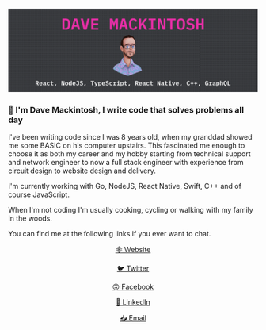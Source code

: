 ![Dave Mackintosh - React, React Native, NodeJS, TypeScript, GraphQL and C/C++](https://github.com/davemackintosh/davemackintosh/raw/master/gh.png)

### 👋 I'm Dave Mackintosh, I write code that solves problems all day

I've been writing code since I was 8 years old, when my granddad showed me some BASIC on his computer upstairs. This fascinated me enough to choose it as both my career and my hobby starting from technical support and network engineer to now a full stack engineer with experience from circuit design to website design and delivery.

I'm currently working with Go, NodeJS, React Native, Swift, C++ and of course JavaScript.

When I'm not coding I'm usually cooking, cycling or walking with my family in the woods.

You can find me at the following links if you ever want to chat.

<p align="center">
    <a target="_blank" title="Dave Mackintosh - React Developer" href="https://dav3.co">🕸 Website</a>
</p>
<p align="center">
    <a target="_blank" title="Dave Mackintosh Twitter" href="https://twitter.com/daveymackintosh">🐦 Twitter</a>
</p>
<p align="center">
    <a target="_blank" title="Dave Mackintosh Facebook" href="https://www.facebook.com/dave.mackintosh.986">🙃 Facebook</a>
</p>
<p align="center">
    <a target="_blank" title="Dave Mackintosh LinkedIn" href="https://www.linkedin.com/in/dav3">💼 LinkedIn</a>
</p>
<p align="center">
    <a target="_blank" title="Dave Mackintosh Email" href="mailto: me+github@davemackintosh.co.uk">📥 Email</a>  
</p>
